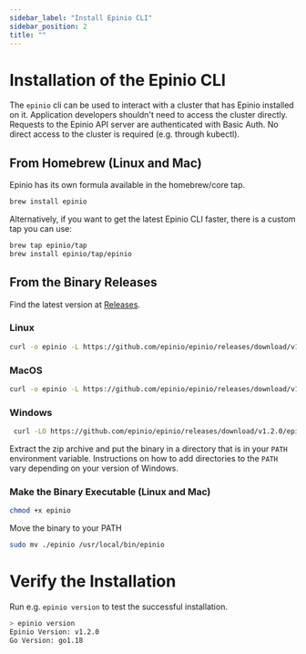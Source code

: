```yaml
---
sidebar_label: "Install Epinio CLI"
sidebar_position: 2
title: ""
---
```


# Installation of the Epinio CLI

The `epinio` cli can be used to interact with a cluster that has Epinio installed on it.
Application developers shouldn't need to access the cluster directly. Requests to
the Epinio API server are authenticated with Basic Auth. No direct access to the cluster
is required (e.g. through kubectl).

## From Homebrew (Linux and Mac)

Epinio has its own formula available in the homebrew/core tap.

```bash
brew install epinio
```

Alternatively, if you want to get the latest Epinio CLI faster, there is a custom tap you can use:
```bash
brew tap epinio/tap
brew install epinio/tap/epinio
```

## From the Binary Releases

Find the latest version at [Releases](https://github.com/epinio/epinio/releases).

### Linux

```bash
curl -o epinio -L https://github.com/epinio/epinio/releases/download/v1.2.0/epinio-linux-x86_64
```

### MacOS

```bash
curl -o epinio -L https://github.com/epinio/epinio/releases/download/v1.2.0/epinio-darwin-x86_64
```

### Windows

```bash
 curl -LO https://github.com/epinio/epinio/releases/download/v1.2.0/epinio-windows-x86_64.zip
```

Extract the zip archive and put the binary in a directory that is in your `PATH` environment variable. Instructions on how to add directories to the `PATH` vary depending on your version of Windows.

### Make the Binary Executable (Linux and Mac)

```bash
chmod +x epinio
```

Move the binary to your PATH

```bash
sudo mv ./epinio /usr/local/bin/epinio
```

# Verify the Installation

Run e.g. `epinio version` to test the successful installation.

```bash
> epinio version
Epinio Version: v1.2.0
Go Version: go1.18
```